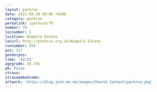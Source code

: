 ```yaml
---
layout: parkrun
date: 2021-08-28 09:00 +0100
category: parkrun
permalink: /parkrun/79
number: 79
locnumber: 1
location: Wimpole Estate
locurl: http://parkrun.org.uk/Wimpole Estate
runnumber: 358
pos: 317
genderpos: 
time: '42:53'
agegrade: 30.74%
pb: False
strava: 
stravaembedcode:
artwork: 'https://blog.josh.me.uk/images/Shared Content/parkrun.png'
---
```

